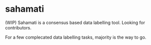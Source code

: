# sahamati
(WIP) Sahamati is a consensus based data labelling tool. Looking for contributors. 


For a few complecated data labelling tasks, majority is the way to go.
